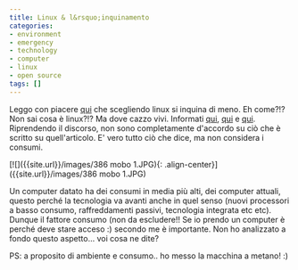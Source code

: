 ```yaml
---
title: Linux & l&rsquo;inquinamento
categories:
- environment
- emergency
- technology
- computer
- linux
- open source
tags: []
---
```

Leggo con piacere [qui](http://www.e-linux.it/news_detail.php?id=2607) che
scegliendo linux si inquina di meno. Eh come?!? Non sai cosa è linux?!? Ma
dove cazzo vivi. Informati [qui](http://it.wikipedia.org/wiki/Linux),
[qui](http://www.linux.org/) e [qui](http://www.linux.it/). Riprendendo il
discorso, non sono completamente d'accordo su ciò che è scritto su
quell'articolo. E' vero tutto ciò che dice, ma non considera i consumi.

[![]({{site.url}}/images/386 mobo 1.JPG){: .align-center}]({{site.url}}/images/386 mobo 1.JPG)

Un computer datato ha dei consumi in media più alti, dei computer attuali,
questo perché la tecnologia va avanti anche in quel senso (nuovi processori a
basso consumo, raffreddamenti passivi, tecnologia integrata etc etc). Dunque
il fattore consumo (non da escludere!! Se io prendo un computer è perché deve
stare acceso :) secondo me è importante. Non ho analizzato a fondo questo
aspetto... voi cosa ne dite?

PS: a proposito di ambiente e consumo.. ho messo la macchina a metano! :)

